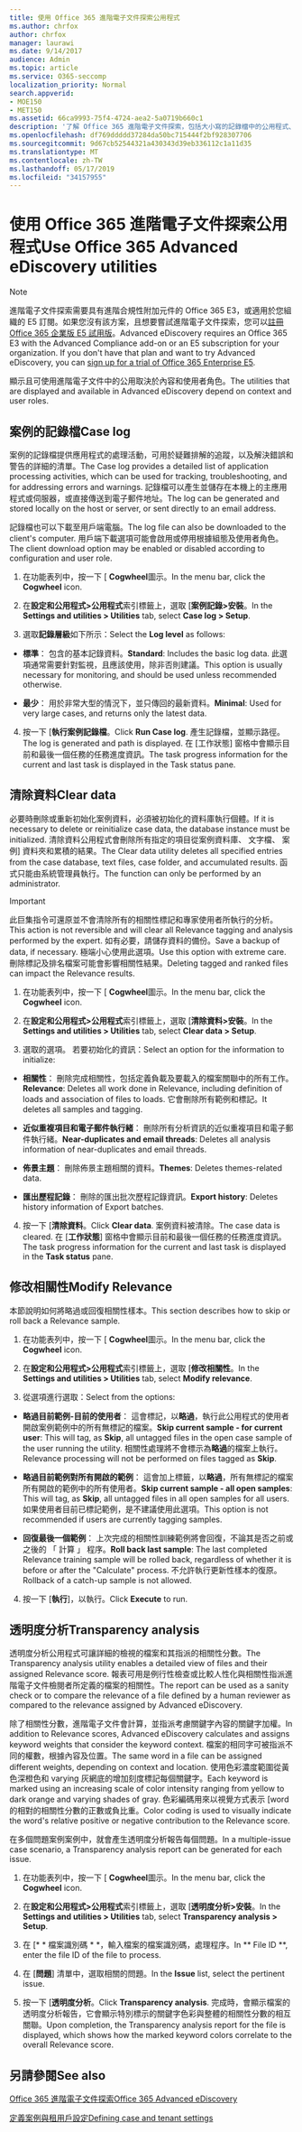 ```yaml
---
title: 使用 Office 365 進階電子文件探索公用程式
ms.author: chrfox
author: chrfox
manager: laurawi
ms.date: 9/14/2017
audience: Admin
ms.topic: article
ms.service: O365-seccomp
localization_priority: Normal
search.appverid:
- MOE150
- MET150
ms.assetid: 66ca9993-75f4-4724-aea2-5a0719b660c1
description: '了解 Office 365 進階電子文件探索，包括大小寫的記錄檔中的公用程式、 清除資料、 處理錯誤，修改相關性和透明度分析。  '
ms.openlocfilehash: df769ddddd37284da50bc715444f2bf928307706
ms.sourcegitcommit: 9d67cb52544321a430343d39eb336112c1a11d35
ms.translationtype: MT
ms.contentlocale: zh-TW
ms.lasthandoff: 05/17/2019
ms.locfileid: "34157955"
---
```

# <a name="use-office-365-advanced-ediscovery-utilities"></a><span data-ttu-id="a1516-103">使用 Office 365 進階電子文件探索公用程式</span><span class="sxs-lookup"><span data-stu-id="a1516-103">Use Office 365 Advanced eDiscovery utilities</span></span>

> [!NOTE]
> <span data-ttu-id="a1516-p101">進階電子文件探索需要具有進階合規性附加元件的 Office 365 E3，或適用於您組織的 E5 訂閱。如果您沒有該方案，且想要嘗試進階電子文件探索，您可以[註冊 Office 365 企業版 E5 試用版](https://go.microsoft.com/fwlink/p/?LinkID=698279)。</span><span class="sxs-lookup"><span data-stu-id="a1516-p101">Advanced eDiscovery requires an Office 365 E3 with the Advanced Compliance add-on or an E5 subscription for your organization. If you don't have that plan and want to try Advanced eDiscovery, you can [sign up for a trial of Office 365 Enterprise E5](https://go.microsoft.com/fwlink/p/?LinkID=698279).</span></span> 
  
<span data-ttu-id="a1516-106">顯示且可使用進階電子文件中的公用取決於內容和使用者角色。</span><span class="sxs-lookup"><span data-stu-id="a1516-106">The utilities that are displayed and available in Advanced eDiscovery depend on context and user roles.</span></span>
  
## <a name="case-log"></a><span data-ttu-id="a1516-107">案例的記錄檔</span><span class="sxs-lookup"><span data-stu-id="a1516-107">Case log</span></span>

<span data-ttu-id="a1516-108">案例的記錄檔提供應用程式的處理活動，可用於疑難排解的追蹤，以及解決錯誤和警告的詳細的清單。</span><span class="sxs-lookup"><span data-stu-id="a1516-108">The Case log provides a detailed list of application processing activities, which can be used for tracking, troubleshooting, and for addressing errors and warnings.</span></span> <span data-ttu-id="a1516-109">記錄檔可以產生並儲存在本機上的主應用程式或伺服器，或直接傳送到電子郵件地址。</span><span class="sxs-lookup"><span data-stu-id="a1516-109">The log can be generated and stored locally on the host or server, or sent directly to an email address.</span></span>
  
<span data-ttu-id="a1516-110">記錄檔也可以下載至用戶端電腦。</span><span class="sxs-lookup"><span data-stu-id="a1516-110">The log file can also be downloaded to the client's computer.</span></span> <span data-ttu-id="a1516-111">用戶端下載選項可能會啟用或停用根據組態及使用者角色。</span><span class="sxs-lookup"><span data-stu-id="a1516-111">The client download option may be enabled or disabled according to configuration and user role.</span></span>
  
1. <span data-ttu-id="a1516-112">在功能表列中，按一下 [ **Cogwheel**圖示。</span><span class="sxs-lookup"><span data-stu-id="a1516-112">In the menu bar, click the **Cogwheel** icon.</span></span> 
    
2. <span data-ttu-id="a1516-113">在**設定和公用程式\>公用程式**索引標籤上，選取 [**案例記錄\>安裝**。</span><span class="sxs-lookup"><span data-stu-id="a1516-113">In the **Settings and utilities \> Utilities** tab, select **Case log \> Setup**.</span></span>
    
3. <span data-ttu-id="a1516-114">選取**記錄層級**如下所示：</span><span class="sxs-lookup"><span data-stu-id="a1516-114">Select the **Log level** as follows:</span></span> 
    
  - <span data-ttu-id="a1516-115">**標準**： 包含的基本記錄資料。</span><span class="sxs-lookup"><span data-stu-id="a1516-115">**Standard**: Includes the basic log data.</span></span> <span data-ttu-id="a1516-116">此選項通常需要針對監視，且應該使用，除非否則建議。</span><span class="sxs-lookup"><span data-stu-id="a1516-116">This option is usually necessary for monitoring, and should be used unless recommended otherwise.</span></span>
    
  - <span data-ttu-id="a1516-117">**最少**： 用於非常大型的情況下，並只傳回的最新資料。</span><span class="sxs-lookup"><span data-stu-id="a1516-117">**Minimal**: Used for very large cases, and returns only the latest data.</span></span>
    
4. <span data-ttu-id="a1516-118">按一下 [**執行案例記錄檔**。</span><span class="sxs-lookup"><span data-stu-id="a1516-118">Click **Run Case log**.</span></span> <span data-ttu-id="a1516-119">產生記錄檔，並顯示路徑。</span><span class="sxs-lookup"><span data-stu-id="a1516-119">The log is generated and path is displayed.</span></span> <span data-ttu-id="a1516-120">在 [工作狀態] 窗格中會顯示目前和最後一個任務的任務進度資訊。</span><span class="sxs-lookup"><span data-stu-id="a1516-120">The task progress information for the current and last task is displayed in the Task status pane.</span></span>
    
## <a name="clear-data"></a><span data-ttu-id="a1516-121">清除資料</span><span class="sxs-lookup"><span data-stu-id="a1516-121">Clear data</span></span>

<span data-ttu-id="a1516-122">必要時刪除或重新初始化案例資料，必須被初始化的資料庫執行個體。</span><span class="sxs-lookup"><span data-stu-id="a1516-122">If it is necessary to delete or reinitialize case data, the database instance must be initialized.</span></span> <span data-ttu-id="a1516-123">清除資料公用程式會刪除所有指定的項目從案例資料庫、 文字檔、 案例] 資料夾和累積的結果。</span><span class="sxs-lookup"><span data-stu-id="a1516-123">The Clear data utility deletes all specified entries from the case database, text files, case folder, and accumulated results.</span></span> <span data-ttu-id="a1516-124">函式只能由系統管理員執行。</span><span class="sxs-lookup"><span data-stu-id="a1516-124">The function can only be performed by an administrator.</span></span>
  
> [!IMPORTANT]
> <span data-ttu-id="a1516-125">此巨集指令可還原並不會清除所有的相關性標記和專家使用者所執行的分析。</span><span class="sxs-lookup"><span data-stu-id="a1516-125">This action is not reversible and will clear all Relevance tagging and analysis performed by the expert.</span></span> <span data-ttu-id="a1516-126">如有必要，請儲存資料的備份。</span><span class="sxs-lookup"><span data-stu-id="a1516-126">Save a backup of data, if necessary.</span></span> <span data-ttu-id="a1516-127">極端小心使用此選項。</span><span class="sxs-lookup"><span data-stu-id="a1516-127">Use this option with extreme care.</span></span> <span data-ttu-id="a1516-128">刪除標記及排名檔案可能會影響相關性結果。</span><span class="sxs-lookup"><span data-stu-id="a1516-128">Deleting tagged and ranked files can impact the Relevance results.</span></span> 
  
1. <span data-ttu-id="a1516-129">在功能表列中，按一下 [ **Cogwheel**圖示。</span><span class="sxs-lookup"><span data-stu-id="a1516-129">In the menu bar, click the **Cogwheel** icon.</span></span> 
    
2. <span data-ttu-id="a1516-130">在**設定和公用程式\>公用程式**索引標籤上，選取 [**清除資料\>安裝**。</span><span class="sxs-lookup"><span data-stu-id="a1516-130">In the **Settings and utilities \> Utilities** tab, select **Clear data \> Setup**.</span></span>
    
3. <span data-ttu-id="a1516-131">選取的選項。 若要初始化的資訊：</span><span class="sxs-lookup"><span data-stu-id="a1516-131">Select an option for the information to initialize:</span></span>
    
  - <span data-ttu-id="a1516-132">**相關性**： 刪除完成相關性，包括定義負載及要載入的檔案關聯中的所有工作。</span><span class="sxs-lookup"><span data-stu-id="a1516-132">**Relevance**: Deletes all work done in Relevance, including definition of loads and association of files to loads.</span></span> <span data-ttu-id="a1516-133">它會刪除所有範例和標記。</span><span class="sxs-lookup"><span data-stu-id="a1516-133">It deletes all samples and tagging.</span></span>
    
  - <span data-ttu-id="a1516-134">**近似重複項目和電子郵件執行緒**： 刪除所有分析資訊的近似重複項目和電子郵件執行緒。</span><span class="sxs-lookup"><span data-stu-id="a1516-134">**Near-duplicates and email threads**: Deletes all analysis information of near-duplicates and email threads.</span></span>
    
  - <span data-ttu-id="a1516-135">**佈景主題**： 刪除佈景主題相關的資料。</span><span class="sxs-lookup"><span data-stu-id="a1516-135">**Themes**: Deletes themes-related data.</span></span>
    
  - <span data-ttu-id="a1516-136">**匯出歷程記錄**： 刪除的匯出批次歷程記錄資訊。</span><span class="sxs-lookup"><span data-stu-id="a1516-136">**Export history**: Deletes history information of Export batches.</span></span>
    
4. <span data-ttu-id="a1516-137">按一下 [**清除資料**。</span><span class="sxs-lookup"><span data-stu-id="a1516-137">Click **Clear data**.</span></span> <span data-ttu-id="a1516-138">案例資料被清除。</span><span class="sxs-lookup"><span data-stu-id="a1516-138">The case data is cleared.</span></span> <span data-ttu-id="a1516-139">在 [**工作狀態**] 窗格中會顯示目前和最後一個任務的任務進度資訊。</span><span class="sxs-lookup"><span data-stu-id="a1516-139">The task progress information for the current and last task is displayed in the **Task status** pane.</span></span> 
    
## <a name="modify-relevance"></a><span data-ttu-id="a1516-140">修改相關性</span><span class="sxs-lookup"><span data-stu-id="a1516-140">Modify Relevance</span></span>

<span data-ttu-id="a1516-141">本節說明如何將略過或回復相關性樣本。</span><span class="sxs-lookup"><span data-stu-id="a1516-141">This section describes how to skip or roll back a Relevance sample.</span></span>
  
1. <span data-ttu-id="a1516-142">在功能表列中，按一下 [ **Cogwheel**圖示。</span><span class="sxs-lookup"><span data-stu-id="a1516-142">In the menu bar, click the **Cogwheel** icon.</span></span> 
    
2. <span data-ttu-id="a1516-143">在**設定和公用程式\>公用程式**索引標籤上，選取 [**修改相關性**。</span><span class="sxs-lookup"><span data-stu-id="a1516-143">In the **Settings and utilities \> Utilities** tab, select **Modify relevance**.</span></span>
    
3. <span data-ttu-id="a1516-144">從選項進行選取：</span><span class="sxs-lookup"><span data-stu-id="a1516-144">Select from the options:</span></span> 
    
  - <span data-ttu-id="a1516-145">**略過目前範例-目前的使用者**： 這會標記，以**略過**，執行此公用程式的使用者開啟案例範例中的所有無標記的檔案。</span><span class="sxs-lookup"><span data-stu-id="a1516-145">**Skip current sample - for current user**: This will tag, as **Skip**, all untagged files in the open case sample of the user running the utility.</span></span> <span data-ttu-id="a1516-146">相關性處理將不會標示為**略過**的檔案上執行。</span><span class="sxs-lookup"><span data-stu-id="a1516-146">Relevance processing will not be performed on files tagged as **Skip**.</span></span>
    
  - <span data-ttu-id="a1516-147">**略過目前範例對所有開啟的範例**： 這會加上標籤，以**略過**，所有無標記的檔案所有開啟的範例中的所有使用者。</span><span class="sxs-lookup"><span data-stu-id="a1516-147">**Skip current sample - all open samples**: This will tag, as **Skip**, all untagged files in all open samples for all users.</span></span> <span data-ttu-id="a1516-148">如果使用者目前已標記範例，是不建議使用此選項。</span><span class="sxs-lookup"><span data-stu-id="a1516-148">This option is not recommended if users are currently tagging samples.</span></span>
    
  - <span data-ttu-id="a1516-149">**回復最後一個範例**： 上次完成的相關性訓練範例將會回復，不論其是否之前或之後的 「 計算 」 程序。</span><span class="sxs-lookup"><span data-stu-id="a1516-149">**Roll back last sample**: The last completed Relevance training sample will be rolled back, regardless of whether it is before or after the "Calculate" process.</span></span> <span data-ttu-id="a1516-150">不允許執行更新性樣本的復原。</span><span class="sxs-lookup"><span data-stu-id="a1516-150">Rollback of a catch-up sample is not allowed.</span></span>
    
4. <span data-ttu-id="a1516-151">按一下 [**執行**]，以執行。</span><span class="sxs-lookup"><span data-stu-id="a1516-151">Click **Execute** to run.</span></span> 
    
## <a name="transparency-analysis"></a><span data-ttu-id="a1516-152">透明度分析</span><span class="sxs-lookup"><span data-stu-id="a1516-152">Transparency analysis</span></span>

<span data-ttu-id="a1516-153">透明度分析公用程式可讓詳細的檢視的檔案和其指派的相關性分數。</span><span class="sxs-lookup"><span data-stu-id="a1516-153">The Transparency analysis utility enables a detailed view of files and their assigned Relevance score.</span></span> <span data-ttu-id="a1516-154">報表可用是例行性檢查或比較人性化與相關性指派進階電子文件檢閱者所定義的檔案的相關性。</span><span class="sxs-lookup"><span data-stu-id="a1516-154">The report can be used as a sanity check or to compare the relevance of a file defined by a human reviewer as compared to the relevance assigned by Advanced eDiscovery.</span></span> 
  
<span data-ttu-id="a1516-155">除了相關性分數，進階電子文件會計算，並指派考慮關鍵字內容的關鍵字加權。</span><span class="sxs-lookup"><span data-stu-id="a1516-155">In addition to Relevance scores, Advanced eDiscovery calculates and assigns keyword weights that consider the keyword context.</span></span> <span data-ttu-id="a1516-156">檔案的相同字可被指派不同的權數，根據內容及位置。</span><span class="sxs-lookup"><span data-stu-id="a1516-156">The same word in a file can be assigned different weights, depending on context and location.</span></span> <span data-ttu-id="a1516-157">使用色彩濃度範圍從黃色深橙色和 varying 灰網底的增加刻度標記每個關鍵字。</span><span class="sxs-lookup"><span data-stu-id="a1516-157">Each keyword is marked using an increasing scale of color intensity ranging from yellow to dark orange and varying shades of gray.</span></span> <span data-ttu-id="a1516-158">色彩編碼用來以視覺方式表示 [word 的相對的相關性分數的正數或負比重。</span><span class="sxs-lookup"><span data-stu-id="a1516-158">Color coding is used to visually indicate the word's relative positive or negative contribution to the Relevance score.</span></span> 
  
<span data-ttu-id="a1516-159">在多個問題案例案例中，就會產生透明度分析報告每個問題。</span><span class="sxs-lookup"><span data-stu-id="a1516-159">In a multiple-issue case scenario, a Transparency analysis report can be generated for each issue.</span></span>
  
1. <span data-ttu-id="a1516-160">在功能表列中，按一下 [ **Cogwheel**圖示。</span><span class="sxs-lookup"><span data-stu-id="a1516-160">In the menu bar, click the **Cogwheel** icon.</span></span> 
    
2. <span data-ttu-id="a1516-161">在**設定和公用程式\>公用程式**索引標籤上，選取 [**透明度分析\>安裝**。</span><span class="sxs-lookup"><span data-stu-id="a1516-161">In the **Settings and utilities \> Utilities** tab, select **Transparency analysis \> Setup**.</span></span>
    
3. <span data-ttu-id="a1516-162">在 [\* \* 檔案識別碼 \* \*，輸入檔案的檔案識別碼，處理程序。</span><span class="sxs-lookup"><span data-stu-id="a1516-162">In \*\* File ID \*\*, enter the file ID of the file to process.</span></span>
    
4. <span data-ttu-id="a1516-163">在 [**問題**] 清單中，選取相關的問題。</span><span class="sxs-lookup"><span data-stu-id="a1516-163">In the **Issue** list, select the pertinent issue.</span></span> 
    
5. <span data-ttu-id="a1516-164">按一下 [**透明度分析**。</span><span class="sxs-lookup"><span data-stu-id="a1516-164">Click **Transparency analysis**.</span></span> <span data-ttu-id="a1516-165">完成時，會顯示檔案的透明度分析報告，它會顯示特別標示的關鍵字色彩與整體的相關性分數的相互關聯。</span><span class="sxs-lookup"><span data-stu-id="a1516-165">Upon completion, the Transparency analysis report for the file is displayed, which shows how the marked keyword colors correlate to the overall Relevance score.</span></span>
    
## <a name="see-also"></a><span data-ttu-id="a1516-166">另請參閱</span><span class="sxs-lookup"><span data-stu-id="a1516-166">See also</span></span>

[<span data-ttu-id="a1516-167">Office 365 進階電子文件探索</span><span class="sxs-lookup"><span data-stu-id="a1516-167">Office 365 Advanced eDiscovery</span></span>](office-365-advanced-ediscovery.md)
  
[<span data-ttu-id="a1516-168">定義案例與租用戶設定</span><span class="sxs-lookup"><span data-stu-id="a1516-168">Defining case and tenant settings</span></span>](define-case-and-tenant-settings-in-advanced-ediscovery.md)


